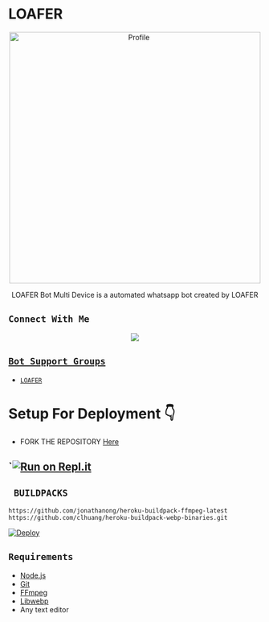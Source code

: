 # LOAFER

<p align="center">
  <a href="https://instagram.com/igx_loafer_x?igshid=YmMyMTA2M2Y="><img src="https://i.imgur.com/gcXUXqi.jpeg" width="500" alt="Profile"/> </a>
</p>
<p align="center">
LOAFER Bot Multi Device is a automated whatsapp bot created by LOAFER
</p>

## ```Connect With Me```
<p align="center">
<a href="https://wa.me/919562246131"><img src="https://img.shields.io/badge/Contact Developer LOAFER-25D366?style=for-the-badge&logo=whatsapp&logoColor=white" /></P>


## ```Bot Support Groups```

- [`LOAFER`](https://chat.whatsapp.com/F5HDCptlSPK7xCtUMnMtlY)

# Setup For Deployment 👇

- FORK THE REPOSITORY [Here](https://github.com/Loafersir1/LOAFER)

## `[![Run on Repl.it](https://repl.it/badge/github/quiec/whatsAlfa)](https://replit.com/@TURBOHYPER/Toxic-AlexaV3?output%20only=1&lite=1#index.js)

## ` BUILDPACKS`

```
https://github.com/jonathanong/heroku-buildpack-ffmpeg-latest
https://github.com/clhuang/heroku-buildpack-webp-binaries.git
```

[![Deploy](https://www.herokucdn.com/deploy/button.svg)](https://heroku.com/deploy?template=https://github.com/Loafersir1/LOAFER)
## `Requirements`
* [Node.js](https://nodejs.org/en/)
* [Git](https://git-scm.com/downloads)
* [FFmpeg](https://github.com/BtbN/FFmpeg-Builds/releases/download/autobuild-2020-12-08-13-03/ffmpeg-n4.3.1-26-gca55240b8c-win64-gpl-4.3.zip)
* [Libwebp](https://developers.google.com/speed/webp/download)
* Any text editor
